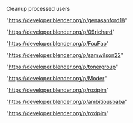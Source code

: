 Cleanup processed users

"https://developer.blender.org/p/genasanford18"

"https://developer.blender.org/p/09richard"

"https://developer.blender.org/p/FouFao"

"https://developer.blender.org/p/samwilson22"

"https://developer.blender.org/p/tonergroup"

"https://developer.blender.org/p/Moder"

"https://developer.blender.org/p/roxipim"

 
"https://developer.blender.org/p/ambitiousbaba"


"https://developer.blender.org/p/roxipim"


 
